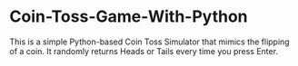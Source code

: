 # Coin-Toss-Game-With-Python
This is a simple Python-based Coin Toss Simulator that mimics the flipping of a coin. It randomly returns Heads or Tails every time you press Enter.
